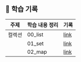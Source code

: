 ## 📝 학습 기록
|주제|학습 내용 정리|기록
|--------|--------|-------
|컬렉션|00_list|[link](https://github.com/mingyeongwon/kosa-bootcamp/tree/main/study-record/java/07_collection/00_list)
||01_set|[link](https://github.com/mingyeongwon/kosa-bootcamp/tree/main/study-record/java/07_collection/01_set)
||02_map|[link](https://github.com/mingyeongwon/kosa-bootcamp/tree/main/study-record/java/07_collection/02_map)

